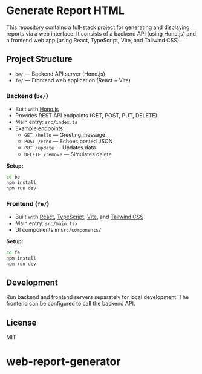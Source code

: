# Generate Report HTML

This repository contains a full-stack project for generating and displaying reports via a web interface. It consists of a backend API (using Hono.js) and a frontend web app (using React, TypeScript, Vite, and Tailwind CSS).

## Project Structure

- `be/` — Backend API server (Hono.js)
- `fe/` — Frontend web application (React + Vite)

### Backend (`be/`)

- Built with [Hono.js](https://hono.dev/)
- Provides REST API endpoints (GET, POST, PUT, DELETE)
- Main entry: `src/index.ts`
- Example endpoints:
  - `GET /hello` — Greeting message
  - `POST /echo` — Echoes posted JSON
  - `PUT /update` — Updates data
  - `DELETE /remove` — Simulates delete

**Setup:**

```sh
cd be
npm install
npm run dev
```

### Frontend (`fe/`)

- Built with [React](https://react.dev/), [TypeScript](https://www.typescriptlang.org/), [Vite](https://vitejs.dev/), and [Tailwind CSS](https://tailwindcss.com/)
- Main entry: `src/main.tsx`
- UI components in `src/components/`

**Setup:**

```sh
cd fe
npm install
npm run dev
```

## Development

Run backend and frontend servers separately for local development. The frontend can be configured to call the backend API.

## License

MIT
# web-report-generator
